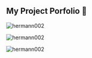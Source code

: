 ## My Project Porfolio 👋

<!--
**Hermann002/Hermann002** is a ✨ _special_ ✨ repository because its `README.md` (this file) appears on your GitHub profile.

Here are some ideas to get you started:

- 🔭 I’m currently working on ...
- 🌱 I’m currently learning ...
- 👯 I’m looking to collaborate on ...
- 🤔 I’m looking for help with ...
- 💬 Ask me about ...
- 📫 How to reach me: ...
- 😄 Pronouns: ...
- ⚡ Fun fact: ...
-->
<div align="left">
<p><img src="https://github-readme-stats.vercel.app/api/top-langs?username=hermann002&show_icons=true&locale=en&layout=compact" alt="hermann002" /></p>
<p><img src="https://github-readme-stats.vercel.app/api?username=hermann002&show_icons=true&locale=en" alt="hermann002" /></p>
</div>

<p><img src="https://github-readme-streak-stats.herokuapp.com/?user=hermann002&" alt="hermann002" /></p>
